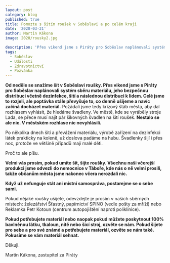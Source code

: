 ```yaml
---
layout: post
category: blog
published: true
title: Pomozte s šitím roušek v Soběslavi a po celém kraji
date: '2020-03-21'
author: Martin Kákona
image: 2020/rousky2.jpg

description: 'Přes vikend jsme s Piráty pro Soběslav naplánovali systém sběru materiálu, jeho bezpečnou distribuci včetně dezinfekce, šití a následnou distribuci k lidem.'
tags:
  - Soběslav
  - Události
  - Zdravotnictví
  - Pozvánka
---
```

**Od neděle se snažíme šít v Soběslavi roušky. Přes vikend jsme s Piráty pro Soběslav naplánovali systém sběru materiálu, jeho bezpečnou distribuci včetně dezinfekce, šití a následnou distribuci k lidem. Celé jsme to rozjeli, ale poptávka stále převyšuje to, co denně ušijeme a navíc začíná docházet materiál.** Požádali jsme tedy krizový štáb města, aby dal rozhlasem vyhlásit, že hledáme švadleny. Ve městě, kde se vyráběly stroje Lada, se přece musí najít pár šikovných švadlen na šití roušek. **Nestalo se ale nic. V městském rozhlase nic nevyhlásili.** 

Po několika dnech šití a převážení materiálu, výrobě zařízení na dezinfekci látek prakticky na koleně, už doslova padáme na hubu. Švadlenky šijí i přes noc, protože ve většině případů mají malé děti. 

Proč to ale píšu. 

**Velmi vás prosím, pokud umíte šít, šijte roušky. Všechnu naši včerejší produkci jsme odvezli do nemocnice v Táboře, kde nás o ně velmi prosili, takže občanům města jsme nakonec včera nerozdali nic.** 

**Když už nefunguje stát ani místní samospráva, postarejme se o sebe sami.**

Pokud nějaké roušky ušijete, odevzdejte je prosím v našich sběrných místech: železářství Šťastný, papírnictví SPINO (vedle pošty za mříží) nebo Reklamka Petr Kotoun (centrum autopojištění naproti poliklinice). 

**Pokud potřebujete materiál nebo naopak pokud můžete poskytnout 100% bavlněnou látku, tkaloun, nitě nebo šicí stroj, ozvěte se nám. Pokud šijete pro sebe a pro své známé a potřebujete materiál, ozvěte se nám také. Pokusíme se vám materiál sehnat.**

Děkuji. 

Martin Kákona, 
zastupitel za Piráty